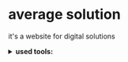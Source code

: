 <h1>average solution</h1>

<p>it's a website for digital solutions</p>
<details>
	<summary>
    <b>
      used tools:
    </b>
  </summary>
	<br/>
  <ul>
    <li>REACT JS</li>
    <li>NODE JS EXPRESS</li>
    <li>MONGO DATABASE</li>
  </ul>
</details>
